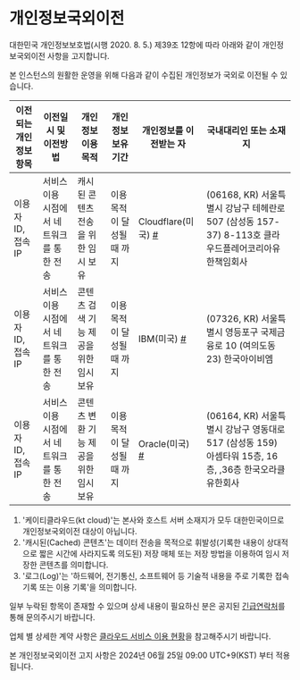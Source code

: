 # 개인정보국외이전
대한민국 개인정보보호법(시행 2020. 8. 5.) 제39조 12항에 따라 아래와 같이 개인정보국외이전 사항을 고지합니다.

본 인스턴스의 원활한 운영을 위해 다음과 같이 수집된 개인정보가 국외로 이전될 수 있습니다.

| 이전되는 개인정보 항목 | 이전일시 및 이전방법                      | 개인정보 이용 목적                                                    | 개인정보 보유 기간         | 개인정보를 이전받는 자     | 국내대리인 또는 소재지                                                                       |
|------------------------|-------------------------------------------|-----------------------------------------------------------------------|----------------------------|----------------------------|----------------------------------------------------------------------------------------------|
| 이용자 ID, 접속 IP     | 서비스 이용 시점에서 네트워크를 통한 전송 | 캐시된 콘텐츠 전송을 위한 임시 보유 | 이용 목적이 달성될 때 까지 | Cloudflare(미국) [#](https://www.cloudflare.com/)           | (06168, KR) 서울특별시 강남구 테헤란로 507 (삼성동 157-37) 8-113호 클라우드플레어코리아유한책임회사 |
| 이용자 ID, 접속 IP     | 서비스 이용 시점에서 네트워크를 통한 전송 | 콘텐츠 검색 기능 제공을 위한 임시 보유 | 이용 목적이 달성될 때 까지 | IBM(미국) [#](https://www.ibm.com/kr-ko/cloud) | (07326, KR) 서울특별시 영등포구 국제금융로 10 (여의도동 23) 한국아이비엠 |
| 이용자 ID, 접속 IP     | 서비스 이용 시점에서 네트워크를 통한 전송 | 콘텐츠 변환 기능 제공을 위한 임시 보유 | 이용 목적이 달성될 때 까지 | Oracle(미국) [#](https://www.oracle.com/kr/) | (06164, KR) 서울특별시 강남구 영동대로 517 (삼성동 159) 아셈타워 15층, 16층, ,36층 한국오라클유한회사 |

1. '케이티클라우드(kt cloud)'는 본사와 호스트 서버 소재지가 모두 대한민국이므로 개인정보국외이전 대상이 아닙니다.
3. '캐시된(Cached) 콘텐츠'는 데이터 전송을 목적으로 휘발성(기록한 내용이 상대적으로 짧은 시간에 사라지도록 의도된) 저장 매체 또는 저장 방법을 이용하여 임시 저장한 콘텐츠를 의미합니다.
4. '로그(Log)'는 '하드웨어, 전기통신, 소프트웨어 등 기술적 내용을 주로 기록한 접속 기록 또는 이용 기록'을 의미합니다.

일부 누락된 항목이 존재할 수 있으며 상세 내용이 필요하신 분은 공지된 [긴급연락처](site_terms.md)를 통해 문의주시기 바랍니다.

업체 별 상세한 계약 사항은 [클라우드 서비스 이용 현황](cloudservices.md)을 참고해주시기 바랍니다.

본 개인정보국외이전 고지 사항은 2024년 06월 25일 09:00 UTC+9(KST) 부터 적용됩니다.
